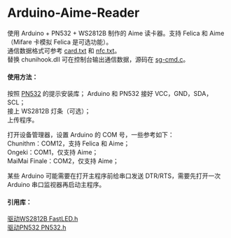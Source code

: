 # Arduino-Aime-Reader
使用 Arduino + PN532 + WS2812B 制作的 Aime 读卡器。支持 Felica 和 Aime（Mifare 卡模拟 Felica 是可选功能）。     
通信数据格式可参考 [card.txt](https://github.com/Sucareto/Arduino-Aime-Reader/blob/main/doc/card.txt) 和 [nfc.txt](https://github.com/Sucareto/Arduino-Aime-Reader/blob/main/doc/nfc.txt)。   
替换 chunihook.dll 可在控制台输出通信数据，源码在 [sg-cmd.c](https://github.com/Sucareto/Arduino-Chunithm-Reader/blob/main/tools/sg-cmd.c)。   

#### 使用方法：  
按照 [PN532](https://github.com/elechouse/PN532) 的提示安装库；
Arduino 和 PN532 接好 VCC，GND，SDA，SCL；  
接上 WS2812B 灯条（可选）；  
上传程序。  

打开设备管理器，设置 Arduino 的 COM 号，一些参考如下：  
Chunithm：COM12，支持 Felica 和 Aime；  
Ongeki：COM1，仅支持 Aime；  
MaiMai Finale：COM2，仅支持 Aime；  

某些 Arduino 可能需要在打开主程序前给串口发送 DTR/RTS，需要先打开一次 Arduino 串口监视器再启动主程序。  

#### 引用库：  
[驱动WS2812B FastLED.h](https://github.com/FastLED/FastLED)    
[驱动PN532 PN532.h](https://github.com/elechouse/PN532)    

